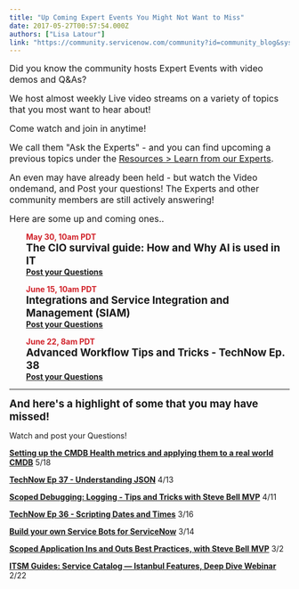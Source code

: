 ```yaml
---
title: "Up Coming Expert Events You Might Not Want to Miss"
date: 2017-05-27T00:57:54.000Z
authors: ["Lisa Latour"]
link: "https://community.servicenow.com/community?id=community_blog&sys_id=ba7d6269dbd0dbc01dcaf3231f9619f2"
---
```

<p><span style="font-size: 12pt;">Did you know the community hosts Expert Events with video demos and Q&amp;As? </span></p><p></p><p><span style="font-size: 12pt;">We host almost weekly Live video streams on a variety of topics that you most want to hear about!</span></p><p><span style="font-size: 12pt;">Come watch and join in anytime!</span></p><p></p><p><span style="font-size: 12pt;">We call them "Ask the Experts" - and you can find upcoming a previous topics under the <a title="" _jive_internal="true" href="/community?id=community_forum&sys_id=d6295a2ddbd897c068c1fb651f9619f1">Resources &gt; Learn from our Experts</a>. </span></p><p><span style="font-size: 12pt;">An even may have already been held - but watch the Video ondemand, and Post your questions! The Experts and other community members are still actively answering!</span></p><p></p><p><span style="font-size: 12pt;">Here are some up and coming ones.. </span></p><p style="padding-left: 30px;"><strong style="color: #d1232b;">May 30, 10am PDT</strong><br/> <span style="font-size: 14pt;"><strong>The CIO survival guide: How and Why AI is used in IT</strong></span><br/> <a _jive_internal="true" href="/community?id=community_question&sys_id=99578369db1cdbc01dcaf3231f961911"><strong>Post your Questions</strong></a></p><p style="padding-left: 30px;"></p><p style="padding-left: 30px;"></p><p style="padding-left: 30px;"><strong style="color: #d1232b;">June 15, 10am PDT</strong><br/> <span style="font-size: 14pt;"><strong>Integrations and Service Integration and Management (SIAM)</strong></span><br/> <a _jive_internal="true" href="/community?id=community_question&sys_id=feec4f29db9cdbc01dcaf3231f96198e"><strong>Post your Questions</strong></a></p><p style="padding-left: 30px;"></p><p style="padding-left: 30px;"></p><p style="padding-left: 30px;"><strong style="color: #d1232b;">June 22, 8am PDT</strong><br/> <span style="font-size: 14pt;"><strong>Advanced Workflow Tips and Tricks - TechNow Ep. 38</strong></span><br/> <a _jive_internal="true" href="/community?id=community_question&sys_id=dd578369db1cdbc01dcaf3231f96190e"><strong>Post your Questions</strong></a></p><p style="padding-left: 30px;"></p><p></p><hr/><p><strong style="font-size: 14pt;">And here's a highlight of some that you may have missed!</strong></p><p>Watch and post your Questions!</p><p></p><p><strong><a title="" _jive_internal="true" href="/community?id=community_question&sys_id=262dc3a9db9cdbc01dcaf3231f961923">Setting up the CMDB Health metrics and applying them to a real world CMDB</a></strong> 5/18</p><p></p><p><strong><a title="" _jive_internal="true" href="/community?id=community_question&sys_id=37534725dbd8dbc01dcaf3231f96199d">TechNow Ep 37 - Understanding JSON</a></strong> 4/13</p><p></p><p><strong><a title="" _jive_internal="true" href="/community?id=community_question&sys_id=dba64765db1cdbc01dcaf3231f96194b">Scoped Debugging: Logging - Tips and Tricks with Steve Bell MVP</a></strong> 4/11</p><p></p><p><a _jive_internal="true" href="/community?id=community_question&sys_id=4e0287e9db98dbc01dcaf3231f9619ff"><strong>TechNow Ep 36 - Scripting Dates and Times</strong></a> 3/16</p><p></p><p><a _jive_internal="true" href="/community?id=community_question&sys_id=2ad4cfe9dbd8dbc01dcaf3231f961977"><strong>Build your own Service Bots for ServiceNow</strong></a> 3/14</p><p></p><p><a _jive_internal="true" href="/community?id=community_question&sys_id=0e6f8325dbdcdbc01dcaf3231f9619c7"><strong>Scoped Application Ins and Outs Best Practices, with Steve Bell MVP</strong></a> 3/2</p><p></p><p><a _jive_internal="true" href="/community?id=community_question&sys_id=c61947e1db5cdbc01dcaf3231f96195a"><strong>ITSM Guides: Service Catalog — Istanbul Features, Deep Dive Webinar</strong></a> 2/22</p>